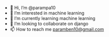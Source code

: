 - 👋 Hi, I’m @parampa10
- 👀 I’m interested in machine learning
- 🌱 I’m currently learning machine learning
- 💞️ I’m looking to collaborate on django
- 📫 How to reach me paramben10@gmail.com

<!---
parampa10/parampa10 is a ✨ special ✨ repository because its `README.md` (this file) appears on your GitHub profile.
You can click the Preview link to take a look at your changes.
--->
